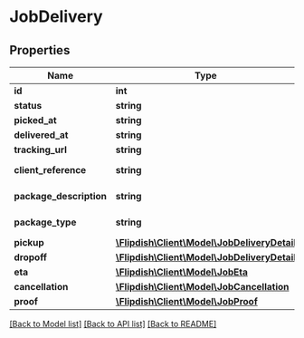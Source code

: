 # JobDelivery

## Properties
Name | Type | Description | Notes
------------ | ------------- | ------------- | -------------
**id** | **int** | Id | [optional] 
**status** | **string** | Status | [optional] 
**picked_at** | **string** | Picked At | [optional] 
**delivered_at** | **string** | Delivered At | [optional] 
**tracking_url** | **string** | Tracking Url | [optional] 
**client_reference** | **string** | Client Reference | [optional] 
**package_description** | **string** | Package Description | [optional] 
**package_type** | **string** | Package Type | [optional] 
**pickup** | [**\Flipdish\Client\Model\JobDeliveryDetail**](JobDeliveryDetail.md) | Pickup | [optional] 
**dropoff** | [**\Flipdish\Client\Model\JobDeliveryDetail**](JobDeliveryDetail.md) | Dropoff | [optional] 
**eta** | [**\Flipdish\Client\Model\JobEta**](JobEta.md) | Eta | [optional] 
**cancellation** | [**\Flipdish\Client\Model\JobCancellation**](JobCancellation.md) | Cancellation | [optional] 
**proof** | [**\Flipdish\Client\Model\JobProof**](JobProof.md) | Proof | [optional] 

[[Back to Model list]](../README.md#documentation-for-models) [[Back to API list]](../README.md#documentation-for-api-endpoints) [[Back to README]](../README.md)


